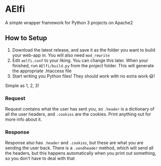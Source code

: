 # AElfi
A simple wrapper framework for Python 3 projects on Apache2

## How to Setup
1. Download the latest release, and save it as the folder you want to build your web-app in. You will also need `mod_rewrite`
2. Edit `aelfi.conf` to your liking. You can change this later. When your finished, run `AElfi/build.py` from the project folder. This will generate the appropriate .htaccess file
3. Start writing you Python files! They should work with no extra work :smiley:!

Simple as 1, 2, 3!

### Request
Request contains what the user has sent you, so `.header` is a dictionary of all the user headers, and `.cookies` are the cookies. Print anything out for more info about it. 

### Response
Response also has `.header` and `.cookies`, but these are what you are sending the user back. There is a `.sendheader` method, which will send all the headers, but this happens automatically when you print out something, so you don't have to deal with that
